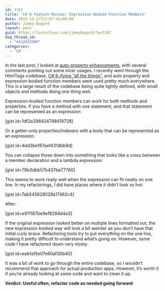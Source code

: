 ```yaml
---
id: 1167
title: 'C# 6 Feature Review: Expression-Bodied Function Members'
date: 2015-12-17T21:07:41+00:00
author: Jimmy Bogard
layout: post
guid: https://lostechies.com/jimmybogard/?p=1167
dsq_thread_id:
  - "4412833309"
categories:
  - 'C#'
---
```

In the last post, I looked at [auto-property enhancements](https://lostechies.com/jimmybogard/2015/12/09/c-6-feature-review-auto-property-enhancements/), with several comments pointing out some nicer usages. I recently went through the HtmlTags codebase, [C# 6-ifying “all the things”](https://github.com/HtmlTags/htmltags/pull/64/files), and auto property and expression bodied function members were used pretty much everywhere. This is a large result of the codebase being quite tightly defined, with small objects and methods doing one thing well.

Expression-bodied function members can work for both methods and properties. If you have a method with one statement, and that statement can be represented as an expression:

[gist id=1df2e298424798419728]

Or a getter-only properties/indexers with a body that can be represented as an expression:

[gist id=4dd3be187aef431dbb8d]

You can collapse those down into something that looks like a cross between a member declaration and a lambda expression:

[gist id=79b3dbb57b437be77760]

This seems to work really well when the expression can fit neatly on one line. In my refactorings, I did have places where it didn’t look so hot:

[gist id=7ab545628028a17462c4]

After:

[gist id=e911187be9ef8294d4a3]

If the original expression looked better on multiple lines formatted out, the new expression-bodied way will look a bit weirder as you don’t have that initial curly brace. Refactoring tools try to put everything on the one line, making it pretty difficult to understand what’s going on. However, some code I have refactored down very nicely:

[gist id=eab1a15e07e60af30b40]

It was a bit of work to go through the entire codebase, so I wouldn’t recommend that approach for actual production apps. However, it’s worth it if you’re already looking at some code and want to clean it up.

**Verdict: Useful often; refactor code as needed going forward**